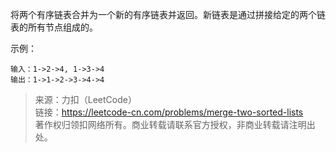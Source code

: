 将两个有序链表合并为一个新的有序链表并返回。新链表是通过拼接给定的两个链表的所有节点组成的。 

示例：
```
输入：1->2->4, 1->3->4
输出：1->1->2->3->4->4
```

> 来源：力扣（LeetCode）  
> 链接：https://leetcode-cn.com/problems/merge-two-sorted-lists  
> 著作权归领扣网络所有。商业转载请联系官方授权，非商业转载请注明出处。  